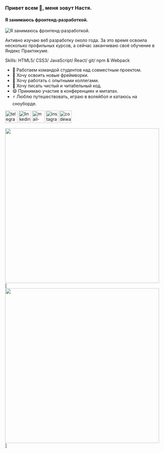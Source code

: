 ### Привет всем 👋, меня зовут Настя.
#### Я занимаюсь фронтенд-разработкой.
![Я занимаюсь фронтенд-разработкой.](https://scanca.net/netcat_files/214/368/h_7df64f6b464cae9a1df5f01ef8afa045)

Активно изучаю веб разработку около года. За это время освоила несколько профильных курсов, а сейчас заканчиваю своё обучение в Яндекс Практикуме.

Skills:  HTML5/ CSS3/ JavaScript/ React/ git/ npm & Webpack

- 🔭 Работаем командой студентов над совместным проектом. 
- 🌱 Хочу освоить новые фреймворки.
- 👯 Хочу работать с опытными коллегами. 
- 🤔 Хочу писать чистый и читабельный код.
- 😄 Принимаю участие в конференциях и митапах. 
- ⚡ Люблю путешествовать, играю в волейбол и катаюсь на сноуборде.


[<img src='https://cdn.jsdelivr.net/npm/simple-icons@3.0.1/icons/telegram.svg' alt='telegram' height='40'>](https://t.me/nastyaa_l)  [<img src='https://cdn.jsdelivr.net/npm/simple-icons@3.0.1/icons/linkedin.svg' alt='linkedin' height='40'>](https://www.linkedin.com/in/https://www.linkedin.com/in/анастасия-люгаева-a846071b2//)  [<img src='https://cdn.jsdelivr.net/npm/simple-icons@3.0.1/icons/mail-dot-ru.svg' alt='mail-dot-ru' height='40'>](mailto:nastya.lyugaeva@bk.ru)  [<img src='https://cdn.jsdelivr.net/npm/simple-icons@3.0.1/icons/instagram.svg' alt='instagram' height='40'>](https://www.instagram.com/nastyaa.l/) [<img src='https://cdn.jsdelivr.net/npm/simple-icons@3.0.1/icons/codewars.svg' alt='codewars' height='40'>](https://www.codewars.com/users/nastyaa-l)  

[<img src='https://github-readme-stats.vercel.app/api/top-langs/?username=nastyaa-l' width="500">](https://github.com/anuraghazra/github-readme-stats) [<img src='https://github-readme-stats.vercel.app/api?username=nastyaa-l&show_icons=true' width="500">]  
